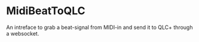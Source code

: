MidiBeatToQLC
=============
An intreface to grab a beat-signal from MIDI-in and send it to QLC+ through a websocket.

